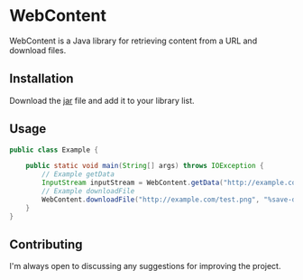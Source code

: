 # WebContent

WebContent is a Java library for retrieving content from a URL and download files.

## Installation

Download the [jar](https://github.com/Sanya056756/webcontent/out/artifacts/webcontent) file and add it to your library list.

## Usage

```java
public class Example {

    public static void main(String[] args) throws IOException {
        // Example getData
        InputStream inputStream = WebContent.getData("http://example.com/post.php", Map.of("%header-key%", "%header-value%"), Map.of("%post-key%", "%post-value%"));
        // Example downloadFile
        WebContent.downloadFile("http://example.com/test.png", "%save-dir%", "%save-name%"); // Or use other downloadFile methods
    }
}
```

## Contributing

I'm always open to discussing any suggestions for improving the project.